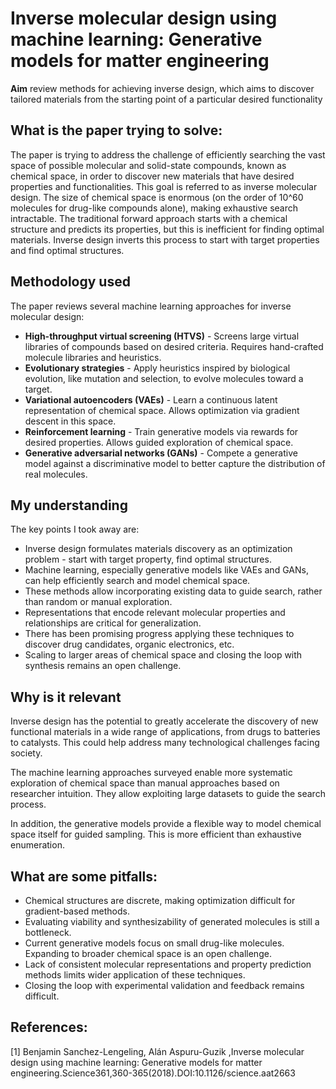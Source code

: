 # Inverse molecular design using machine learning: Generative models for matter engineering

**Aim** review methods for achieving inverse design, which aims to discover tailored materials from the starting point of a particular desired functionality

## What is the paper trying to solve:
The paper is trying to address the challenge of efficiently searching the vast space of possible molecular and solid-state compounds, known as chemical space, in order to discover new materials that have desired properties and functionalities. This goal is referred to as inverse molecular design.
The size of chemical space is enormous (on the order of 10^60 molecules for drug-like compounds alone), making exhaustive search intractable. The traditional forward approach starts with a chemical structure and predicts its properties, but this is inefficient for finding optimal materials. Inverse design inverts this process to start with target properties and find optimal structures.

## Methodology used
The paper reviews several machine learning approaches for inverse molecular design:
- **High-throughput virtual screening (HTVS)** - Screens large virtual libraries of compounds based on desired criteria. Requires hand-crafted molecule libraries and heuristics.
- **Evolutionary strategies** - Apply heuristics inspired by biological evolution, like mutation and selection, to evolve molecules toward a target.
- **Variational autoencoders (VAEs)** - Learn a continuous latent representation of chemical space. Allows optimization via gradient descent in this space.
- **Reinforcement learning** - Train generative models via rewards for desired properties. Allows guided exploration of chemical space.
- **Generative adversarial networks (GANs)** - Compete a generative model against a discriminative model to better capture the distribution of real molecules.


## My understanding
The key points I took away are:
* Inverse design formulates materials discovery as an optimization problem - start with target property, find optimal structures.
* Machine learning, especially generative models like VAEs and GANs, can help efficiently search and model chemical space.
* These methods allow incorporating existing data to guide search, rather than random or manual exploration.
* Representations that encode relevant molecular properties and relationships are critical for generalization.
* There has been promising progress applying these techniques to discover drug candidates, organic electronics, etc.
* Scaling to larger areas of chemical space and closing the loop with synthesis remains an open challenge.

## Why is it relevant
Inverse design has the potential to greatly accelerate the discovery of new functional materials in a wide range of applications, from drugs to batteries to catalysts. This could help address many technological challenges facing society.

The machine learning approaches surveyed enable more systematic exploration of chemical space than manual approaches based on researcher intuition. They allow exploiting large datasets to guide the search process.

In addition, the generative models provide a flexible way to model chemical space itself for guided sampling. This is more efficient than exhaustive enumeration.

## What are some pitfalls:
* Chemical structures are discrete, making optimization difficult for gradient-based methods.
* Evaluating viability and synthesizability of generated molecules is still a bottleneck.
* Current generative models focus on small drug-like molecules. Expanding to broader chemical space is an open challenge.
* Lack of consistent molecular representations and property prediction methods limits wider application of these techniques.
* Closing the loop with experimental validation and feedback remains difficult.

## References:
[1] Benjamin Sanchez-Lengeling, Alán Aspuru-Guzik ,Inverse molecular design using machine learning: Generative models for matter engineering.Science361,360-365(2018).DOI:10.1126/science.aat2663

